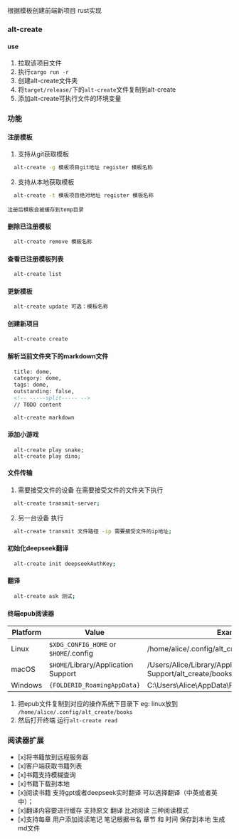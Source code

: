

根据模板创建前端新项目 rust实现

### alt-create

#### use

1. 拉取该项目文件
2. 执行`cargo run -r`
3. 创建alt-create文件夹
4. 将`target/release/`下的`alt-create`文件复制到alt-create
5. 添加alt-create可执行文件的环境变量

### 功能

#### 注册模板
1. 支持从git获取模板
  ```sh
    alt-create -g 模板项目git地址 register 模板名称
  ```
2. 支持从本地获取模板
  ```sh
    alt-create -t 模板项目绝对地址 register 模板名称
  ```
    注册后模板会被缓存到temp目录

#### 删除已注册模板
  ```sh
    alt-create remove 模板名称
  ```
#### 查看已注册模板列表
  ```sh
    alt-create list
  ```
#### 更新模板
  ```sh
    alt-create update 可选：模板名称
  ```

#### 创建新项目
  ```sh
    alt-create create
  ```

#### 解析当前文件夹下的markdown文件

  ```md
    title: dome, 
    category: dome, 
    tags: dome,
    outstanding: false,
    <!-- -----split----- -->
    // TODO content
  ```

  ```sh
    alt-create markdown
  ```

#### 添加小游戏

```
  alt-create play snake;
  alt-create play dino;
```


#### 文件传输

1. 需要接受文件的设备 在需要接受文件的文件夹下执行

  ```sh
    alt-create transmit-server;
  ```

2. 另一台设备 执行

  ```sh
    alt-create transmit 文件路径 -ip 需要接受文件的ip地址;
  ```

#### 初始化deepseek翻译

  ```sh
    alt-create init deepseekAuthKey;
  ```

#### 翻译
  ```sh
    alt-create ask 测试;
  ```



#### 终端epub阅读器
|Platform | Value                                 | Example                                  |
| ------- | ------------------------------------- | ---------------------------------------- |
| Linux   | `$XDG_CONFIG_HOME` or `$HOME`/.config | /home/alice/.config/alt_create/books                   |
| macOS   | `$HOME`/Library/Application Support   | /Users/Alice/Library/Application Support/alt_create/books |
| Windows | `{FOLDERID_RoamingAppData}`           | C:\Users\Alice\AppData\Roaming/alt_create/books           |

1. 把epub文件复制到对应的操作系统下目录下 eg: linux放到 `/home/alice/.config/alt_create/books`
2. 然后打开终端 运行`alt-create read`


### 阅读器扩展
- [x]将书籍放到远程服务器
- [x]客户端获取书籍列表
- [x]书籍支持模糊查询
- [x]书籍下载到本地
- [x]阅读书籍 支持gpt或者deepseek实时翻译 可以选择翻译（中英或者英中）；
- [x]翻译内容要进行缓存 支持原文 翻译 比对阅读 三种阅读模式
- [x]支持每章 用户添加阅读笔记 笔记根据书名 章节 和 时间 保存到本地 生成md文件